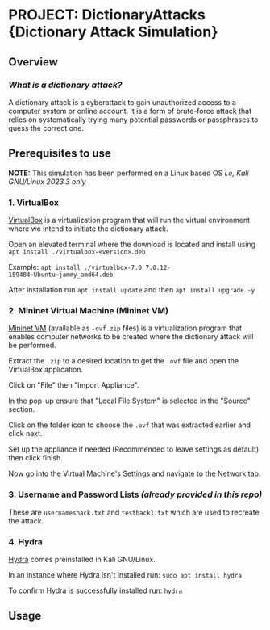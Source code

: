 # PROJECT: DictionaryAttacks {Dictionary Attack Simulation}
## Overview
### *What is a dictionary attack?*
A dictionary attack is a cyberattack to gain unauthorized access to a computer system or online account. It is a form of brute-force attack that relies on systematically trying many potential passwords or passphrases to guess the correct one.

## Prerequisites to use
__NOTE:__ This simulation has been performed on a Linux based OS *i.e, Kali GNU/Linux 2023.3 only*


### 1. VirtualBox
[VirtualBox](https://www.virtualbox.org/wiki/Linux_Downloads) is a virtualization program that will run the virtual environment where we intend to initiate the dictionary attack. 

Open an elevated terminal where the download is located and install using `apt install ./virtualbox-<version>.deb` 

Example: `apt install ./virtualbox-7.0_7.0.12-159484~Ubuntu~jammy_amd64.deb` 

After installation run `apt install update` and then `apt install upgrade -y`


### 2. Mininet Virtual Machine (Mininet VM)
[Mininet VM](https://github.com/mininet/mininet/releases/) (available as `-ovf.zip` files) is a virtualization program that enables computer networks to be created where the dictionary attack will be performed. 

Extract the `.zip` to a desired location to get the `.ovf` file and open the VirtualBox application. 

Click on "File" then "Import Appliance". 

In the pop-up ensure that "Local File System" is selected in the "Source" section. 

Click on the folder icon to choose the `.ovf` that was extracted earlier and click next. 

Set up the appliance if needed (Recommended to leave settings as default) then click finish. 

Now go into the Virtual Machine's Settings and navigate to the Network tab.

### 3. Username and Password Lists *(already provided in this repo)*
These are `usernameshack.txt` and `testhack1.txt` which are used to recreate the attack.


### 4. Hydra
[Hydra](https://www.kali.org/tools/hydra/) comes preinstalled in Kali GNU/Linux.  
  
In an instance where Hydra isn't installed run: `sudo apt install hydra`  
  
To confirm Hydra is successfully installed run: `hydra`

## Usage
